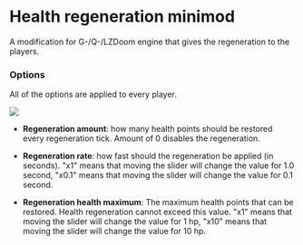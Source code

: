 # Health regeneration minimod
A modification for G-/Q-/LZDoom engine that gives the regeneration to the players.

### Options

All of the options are applied to every player.


![](https://i.imgur.com/PITWoMm.png)

- **Regeneration amount**: how many health points should be restored every regeneration tick. Amount of 0 disables the regeneration.

- **Regeneration rate**: how fast should the regeneration be applied (in seconds). "x1" means that moving the slider will change the value for 1.0 second, "x0.1" means that moving the slider will change the value for 0.1 second.

- **Regeneration health maximum**: The maximum health points that can be restored. Health regeneration cannot exceed this value. "x1" means that moving the slider will change the value for 1 hp, "x10" means that moving the slider will change the value for 10 hp.
